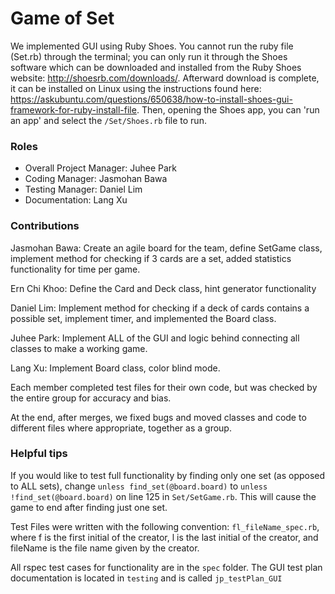 # Game of Set
We implemented GUI using Ruby Shoes. You cannot run the ruby file (Set.rb) through the terminal; you can only run it through the Shoes software which can be downloaded and installed from the Ruby Shoes website: http://shoesrb.com/downloads/. Afterward download is complete, it can be installed on Linux using the instructions found here: https://askubuntu.com/questions/650638/how-to-install-shoes-gui-framework-for-ruby-install-file. Then, opening the Shoes app, you can 'run an app' and select the ````/Set/Shoes.rb```` file to run.

### Roles
* Overall Project Manager: Juhee Park
* Coding Manager: Jasmohan Bawa
* Testing Manager: Daniel Lim
* Documentation: Lang Xu

### Contributions
Jasmohan Bawa: Create an agile board for the team, define SetGame class, implement method for checking if 3 cards are a set, added statistics functionality for time per game.

Ern Chi Khoo: Define the Card and Deck class, hint generator functionality

Daniel Lim: Implement method for checking if a deck of cards contains a possible set, implement timer, and implemented the Board class.

Juhee Park: Implement ALL of the GUI and logic behind connecting all classes to make a working game.

Lang Xu: Implement Board class, color blind mode.

Each member completed test files for their own code, but was checked by the entire group for accuracy and bias.

At the end, after merges, we fixed bugs and moved classes and code to different files where appropriate, together as a group.

### Helpful tips

If you would like to test full functionality by finding only one set (as opposed to ALL sets), change ````unless find_set(@board.board)```` to ````unless !find_set(@board.board)```` on line 125 in ````Set/SetGame.rb````. This will cause the game to end after finding just one set.

Test Files were written with the following convention: ````fl_fileName_spec.rb````, where f is the first initial of the creator, l is the last initial of the creator, and fileName is the file name given by the creator.

All rspec test cases for functionality are in the ````spec```` folder. The GUI test plan documentation is located in ````testing```` and is called ````jp_testPlan_GUI````
